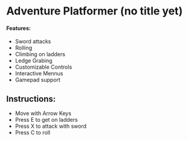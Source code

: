 # Adventure Platformer (no title yet)
#### Features:
- Sword attacks
- Rolling
- Climbing on ladders
- Ledge Grabing
- Customizable Controls
- Interactive Mennus
- Gamepad support

## Instructions:
- Move with Arrow Keys
- Press E to get on ladders
- Press X to attack with sword
- Press C to roll
